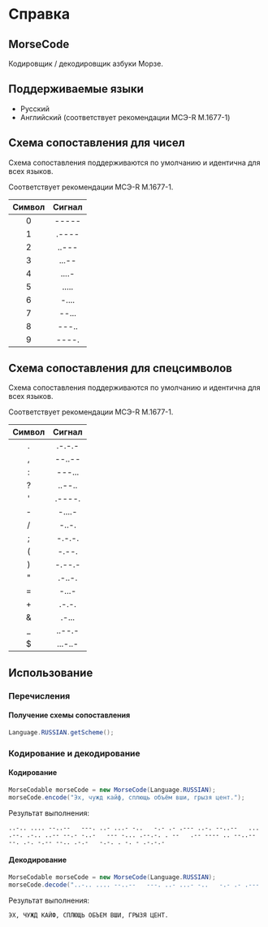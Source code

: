 # Справка
## MorseCode
Кодировщик / декодировщик азбуки Морзе.

## Поддерживаемые языки
* Русский
* Английский (соответствует рекомендации МСЭ-R M.1677-1)

## Схема сопоставления для чисел
Схема сопоставления поддерживаются по умолчанию и идентична для всех языков.

Соответствует рекомендации МСЭ-R M.1677-1.

| Символ | Сигнал |
|:------:|:------:|
|   0    | -----  |
|   1    | .----  |
|   2    | ..---  |
|   3    | ...--  |
|   4    | ....-  |
|   5    | .....  |
|   6    | -....  |
|   7    | --...  |
|   8    | ---..  |
|   9    | ----.  |

## Схема сопоставления для спецсимволов
Схема сопоставления поддерживаются по умолчанию и идентична для всех языков.

Соответствует рекомендации МСЭ-R M.1677-1.

| Символ | Сигнал  |
|:------:|:-------:|
|   .    | .-.-.-  |
|   ,    | --..--  |
|   :    | ---...  |
|   ?    | ..--..  |
|   '    | .----.  |
|   -    | -....-  |
|   /    |  -..-.  |
|   ;    | -.-.-.  |
|   (    |  -.--.  |
|   )    | -.--.-  |
|   \"   | .-..-.  |
|   =    |  -...-  |
|   +    |  .-.-.  |
|   &    |  .-...  |
|   _    | ..--.-  |
|   $    | ...-..- |

## Использование
### Перечисления
#### Получение схемы сопоставления
```java
Language.RUSSIAN.getScheme();
```

### Кодирование и декодирование
#### Кодирование
```java
MorseCodable morseCode = new MorseCode(Language.RUSSIAN);
morseCode.encode("Эх, чужд кайф, сплющь объём вши, грызя цент.");
```

Результат выполнения:
```
..-.. .... --..--   ---. ..- ...- -..   -.- .- .--- ..-. --..--   ... .--. .-.. ..-- --.- -..-   --- -... .--.-. . --   .-- ---- .. --..--   --. .-. -.-- --.. .-.-   -.-. . -. - .-.-.-
```

#### Декодирование
```java
MorseCodable morseCode = new MorseCode(Language.RUSSIAN);
morseCode.decode("..-.. .... --..--   ---. ..- ...- -..   -.- .- .--- ..-. --..--   ... .--. .-.. ..-- --.- -..-   --- -... .--.-. . --   .-- ---- .. --..--   --. .-. -.-- --.. .-.-   -.-. . -. - .-.-.-");
```

Результат выполнения:
```
ЭХ, ЧУЖД КАЙФ, СПЛЮЩЬ ОБЪЕМ ВШИ, ГРЫЗЯ ЦЕНТ.
```
